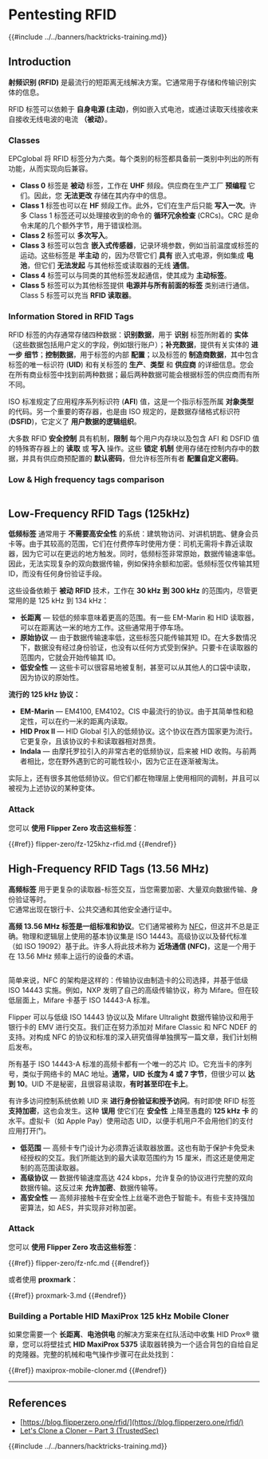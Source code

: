 # Pentesting RFID

{{#include ../../banners/hacktricks-training.md}}

## Introduction

**射频识别 (RFID)** 是最流行的短距离无线解决方案。它通常用于存储和传输识别实体的信息。

RFID 标签可以依赖于 **自身电源 (主动)**，例如嵌入式电池，或通过读取天线接收来自接收无线电波的电流 **（被动）**。

### Classes

EPCglobal 将 RFID 标签分为六类。每个类别的标签都具备前一类别中列出的所有功能，从而实现向后兼容。

- **Class 0** 标签是 **被动** 标签，工作在 **UHF** 频段。供应商在生产工厂 **预编程** 它们。因此，您 **无法更改** 存储在其内存中的信息。
- **Class 1** 标签也可以在 **HF** 频段工作。此外，它们在生产后只能 **写入一次**。许多 Class 1 标签还可以处理接收到的命令的 **循环冗余检查** (CRCs)。CRC 是命令末尾的几个额外字节，用于错误检测。
- **Class 2** 标签可以 **多次写入**。
- **Class 3** 标签可以包含 **嵌入式传感器**，记录环境参数，例如当前温度或标签的运动。这些标签是 **半主动** 的，因为尽管它们 **具有** 嵌入式电源，例如集成 **电池**，但它们 **无法发起** 与其他标签或读取器的无线 **通信**。
- **Class 4** 标签可以与同类的其他标签发起通信，使其成为 **主动标签**。
- **Class 5** 标签可以为其他标签提供 **电源并与所有前面的标签** 类别进行通信。Class 5 标签可以充当 **RFID 读取器**。

### Information Stored in RFID Tags

RFID 标签的内存通常存储四种数据：**识别数据**，用于 **识别** 标签所附着的 **实体**（这些数据包括用户定义的字段，例如银行账户）；**补充数据**，提供有关实体的 **进一步** **细节**；**控制数据**，用于标签的内部 **配置**；以及标签的 **制造商数据**，其中包含标签的唯一标识符 (**UID**) 和有关标签的 **生产**、**类型** 和 **供应商** 的详细信息。您会在所有商业标签中找到前两种数据；最后两种数据可能会根据标签的供应商而有所不同。

ISO 标准规定了应用程序系列标识符 (**AFI**) 值，这是一个指示标签所属 **对象类型** 的代码。另一个重要的寄存器，也是由 ISO 规定的，是数据存储格式标识符 (**DSFID**)，它定义了 **用户数据的逻辑组织**。

大多数 RFID **安全控制** 具有机制，**限制** 每个用户内存块以及包含 AFI 和 DSFID 值的特殊寄存器上的 **读取** 或 **写入** 操作。这些 **锁定** **机制** 使用存储在控制内存中的数据，并具有供应商预配置的 **默认密码**，但允许标签所有者 **配置自定义密码**。

### Low & High frequency tags comparison

<figure><img src="../../images/image (983).png" alt=""><figcaption></figcaption></figure>

## Low-Frequency RFID Tags (125kHz)

**低频标签** 通常用于 **不需要高安全性** 的系统：建筑物访问、对讲机钥匙、健身会员卡等。由于其较高的范围，它们在付费停车时使用方便：司机无需将卡靠近读取器，因为它可以在更远的地方触发。同时，低频标签非常原始，数据传输速率低。因此，无法实现复杂的双向数据传输，例如保持余额和加密。低频标签仅传输其短 ID，而没有任何身份验证手段。

这些设备依赖于 **被动** **RFID** 技术，工作在 **30 kHz 到 300 kHz** 的范围内，尽管更常用的是 125 kHz 到 134 kHz：

- **长距离** — 较低的频率意味着更高的范围。有一些 EM-Marin 和 HID 读取器，可以在距离达一米的地方工作。这些通常用于停车场。
- **原始协议** — 由于数据传输速率低，这些标签只能传输其短 ID。在大多数情况下，数据没有经过身份验证，也没有以任何方式受到保护。只要卡在读取器的范围内，它就会开始传输其 ID。
- **低安全性** — 这些卡可以很容易地被复制，甚至可以从其他人的口袋中读取，因为协议的原始性。

**流行的 125 kHz 协议：**

- **EM-Marin** — EM4100, EM4102。CIS 中最流行的协议。由于其简单性和稳定性，可以在约一米的距离内读取。
- **HID Prox II** — HID Global 引入的低频协议。这个协议在西方国家更为流行。它更复杂，且该协议的卡和读取器相对昂贵。
- **Indala** — 由摩托罗拉引入的非常古老的低频协议，后来被 HID 收购。与前两者相比，您在野外遇到它的可能性较小，因为它正在逐渐被淘汰。

实际上，还有很多其他低频协议。但它们都在物理层上使用相同的调制，并且可以被视为上述协议的某种变体。

### Attack

您可以 **使用 Flipper Zero 攻击这些标签**：

{{#ref}}
flipper-zero/fz-125khz-rfid.md
{{#endref}}

## High-Frequency RFID Tags (13.56 MHz)

**高频标签** 用于更复杂的读取器-标签交互，当您需要加密、大量双向数据传输、身份验证等时。\
它通常出现在银行卡、公共交通和其他安全通行证中。

**高频 13.56 MHz 标签是一组标准和协议**。它们通常被称为 [NFC](https://nfc-forum.org/what-is-nfc/about-the-technology/)，但这并不总是正确。物理和逻辑层上使用的基本协议集是 ISO 14443。高级协议以及替代标准（如 ISO 19092）基于此。许多人将此技术称为 **近场通信 (NFC)**，这是一个用于在 13.56 MHz 频率上运行的设备的术语。

<figure><img src="../../images/image (930).png" alt=""><figcaption></figcaption></figure>

简单来说，NFC 的架构是这样的：传输协议由制造卡的公司选择，并基于低级 ISO 14443 实施。例如，NXP 发明了自己的高级传输协议，称为 Mifare。但在较低层面上，Mifare 卡基于 ISO 14443-A 标准。

Flipper 可以与低级 ISO 14443 协议以及 Mifare Ultralight 数据传输协议和用于银行卡的 EMV 进行交互。我们正在努力添加对 Mifare Classic 和 NFC NDEF 的支持。对构成 NFC 的协议和标准的深入研究值得单独撰写一篇文章，我们计划稍后发布。

所有基于 ISO 14443-A 标准的高频卡都有一个唯一的芯片 ID。它充当卡的序列号，类似于网络卡的 MAC 地址。**通常，UID 长度为 4 或 7 字节**，但很少可以 **达到 10**。UID 不是秘密，且很容易读取，**有时甚至印在卡上**。

有许多访问控制系统依赖 UID 来 **进行身份验证和授予访问**。有时即使 RFID 标签 **支持加密**，这也会发生。这种 **误用** 使它们在 **安全性** 上降至愚蠢的 **125 kHz 卡** 的水平。虚拟卡（如 Apple Pay）使用动态 UID，以便手机用户不会用他们的支付应用打开门。

- **低范围** — 高频卡专门设计为必须靠近读取器放置。这也有助于保护卡免受未经授权的交互。我们所能达到的最大读取范围约为 15 厘米，而这还是使用定制的高范围读取器。
- **高级协议** — 数据传输速度高达 424 kbps，允许复杂的协议进行完整的双向数据传输。这反过来 **允许加密**、数据传输等。
- **高安全性** — 高频非接触卡在安全性上丝毫不逊色于智能卡。有些卡支持强加密算法，如 AES，并实现非对称加密。

### Attack

您可以 **使用 Flipper Zero 攻击这些标签**：

{{#ref}}
flipper-zero/fz-nfc.md
{{#endref}}

或者使用 **proxmark**：

{{#ref}}
proxmark-3.md
{{#endref}}

### Building a Portable HID MaxiProx 125 kHz Mobile Cloner

如果您需要一个 **长距离**、**电池供电** 的解决方案来在红队活动中收集 HID Prox® 徽章，您可以将壁挂式 **HID MaxiProx 5375** 读取器转换为一个适合背包的自给自足的克隆器。完整的机械和电气操作步骤可在此处找到：

{{#ref}}
maxiprox-mobile-cloner.md
{{#endref}}

---

## References

- [https://blog.flipperzero.one/rfid/](https://blog.flipperzero.one/rfid/)
- [Let's Clone a Cloner – Part 3 (TrustedSec)](https://trustedsec.com/blog/lets-clone-a-cloner-part-3-putting-it-all-together)

{{#include ../../banners/hacktricks-training.md}}
